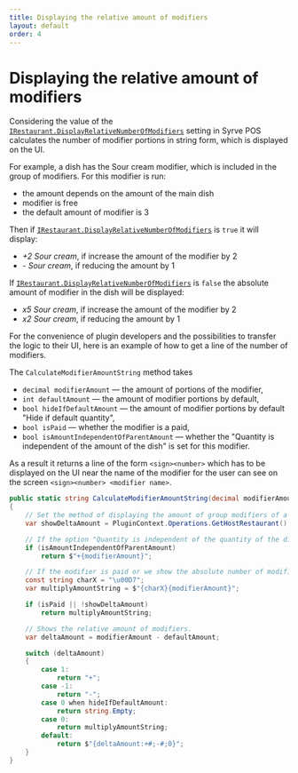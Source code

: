 ```yaml
---
title: Displaying the relative amount of modifiers
layout: default
order: 4
---
```


# Displaying the relative amount of modifiers

Considering the value of the [`IRestaurant.DisplayRelativeNumberOfModifiers`](https://syrve.github.io/front.api.sdk/v7/html/P_Resto_Front_Api_Data_Organization_IRestaurant_DisplayRelativeNumberOfModifiers.htm) setting in Syrve POS calculates the number of modifier portions in string form, which is displayed on the UI.

For example, a dish has the Sour cream modifier, which is included in the group of modifiers. For this modifier is run:
- the amount depends on the amount of the main dish
- modifier is free
- the default amount of modifier is 3

Then if [`IRestaurant.DisplayRelativeNumberOfModifiers`](https://syrve.github.io/front.api.sdk/v7/html/P_Resto_Front_Api_Data_Organization_IRestaurant_DisplayRelativeNumberOfModifiers.htm) is `true` it will display:
- _+2 Sour cream_, if increase the amount of the modifier by 2
- _- Sour cream_, if reducing the amount by 1

If [`IRestaurant.DisplayRelativeNumberOfModifiers`](https://syrve.github.io/front.api.sdk/v7/html/P_Resto_Front_Api_Data_Organization_IRestaurant_DisplayRelativeNumberOfModifiers.htm) is `false` the absolute amount of modifier in the dish will be displayed:
- _x5 Sour cream_, if increase the amount of the modifier by 2
- _x2 Sour cream_, if reducing the amount by 1

For the convenience of plugin developers and the possibilities to transfer the logic to their UI, here is an example of how to get a line of the number of modifiers.

The `CalculateModifierAmountString` method takes

- `decimal modifierAmount` — the amount of portions of the modifier,
- `int defaultAmount` — the amount of modifier portions by default,
- `bool hideIfDefaultAmount` — the amount of modifier portions by default "Hide if default quantity",
- `bool isPaid` — whether the modifier is a paid,
- `bool isAmountIndependentOfParentAmount` — whether the "Quantity is independent of the amount of the dish" is set for this modifier.

As a result it returns a line of the form `<sign><number>` which has to be displayed on the UI near the name of the modifier for the user can see on the screen `<sign><number> <modifier name>`.

```cs
public static string CalculateModifierAmountString(decimal modifierAmount, int defaultAmount, bool hideIfDefaultAmount, bool isPaid, bool isAmountIndependentOfParentAmount)
{
    // Set the method of displaying the amount of group modifiers of a dish.
    var showDeltaAmount = PluginContext.Operations.GetHostRestaurant().DisplayRelativeNumberOfModifiers;

    // If the option "Quantity is independent of the quantity of the dish" is enabled, we always write "+N".
    if (isAmountIndependentOfParentAmount)
        return $"+{modifierAmount}";

    // If the modifier is paid or we show the absolute number of modifiers, we write "×N".
    const string charX = "\u00D7";
    var multiplyAmountString = $"{charX}{modifierAmount}";

    if (isPaid || !showDeltaAmount)
        return multiplyAmountString;

    // Shows the relative amount of modifiers.
    var deltaAmount = modifierAmount - defaultAmount;

    switch (deltaAmount)
    {
        case 1:
            return "+";
        case -1:
            return "-";
        case 0 when hideIfDefaultAmount:
            return string.Empty;
        case 0:
            return multiplyAmountString;
        default:
            return $"{deltaAmount:+#;-#;0}";
    }
}
```